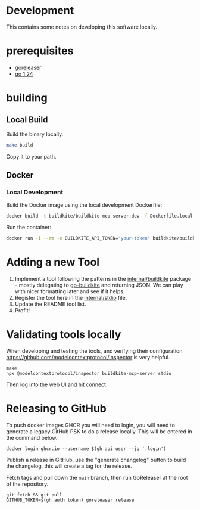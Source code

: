 # Development

This contains some notes on developing this software locally.

# prerequisites

* [goreleaser](http://goreleaser.com)
* [go 1.24](https://go.dev)

# building

## Local Build

Build the binary locally.

```bash
make build
```

Copy it to your path.

## Docker

### Local Development

Build the Docker image using the local development Dockerfile:

```bash
docker build -t buildkite/buildkite-mcp-server:dev -f Dockerfile.local .
```

Run the container:

```bash
docker run -i --rm -e BUILDKITE_API_TOKEN="your-token" buildkite/buildkite-mcp-server:dev
```

# Adding a new Tool

1. Implement a tool following the patterns in the [internal/buildkite](internal/buildkite) package - mostly delegating to [go-buildkite](https://github.com/buildkite/go-buildkite) and returning JSON. We can play with nicer formatting later and see if it helps. 
2. Register the tool here in the [internal/stdio](internal/commands/stdio.go) file.
3. Update the README tool list.
4. Profit!

# Validating tools locally

When developing and testing the tools, and verifying their configuration https://github.com/modelcontextprotocol/inspector is very helpful.

```
make
npx @modelcontextprotocol/inspector buildkite-mcp-server stdio
```

Then log into the web UI and hit connect.

# Releasing to GitHub

To push docker images GHCR you will need to login, you will need to generate a legacy GitHub PSK to do a release locally. This will be entered in the command below.

```
docker login ghcr.io --username $(gh api user --jq '.login') 
```

Publish a release in GitHub, use the "generate changelog" button to build the changelog, this will create a tag for the release.

Fetch tags and pull down the `main` branch, then run GoReleaser at the root of the repository.

```
git fetch && git pull
GITHUB_TOKEN=$(gh auth token) goreleaser release
```